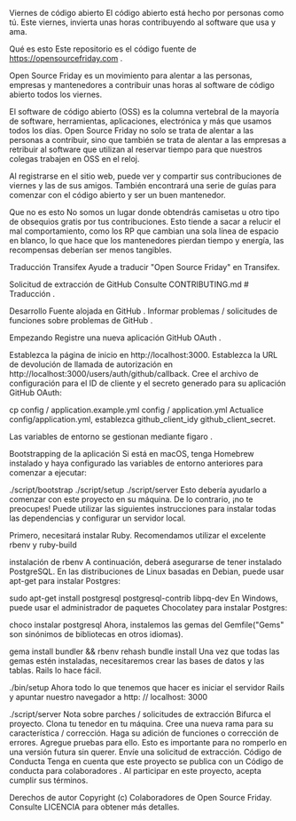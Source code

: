 Viernes de código abierto
El código abierto está hecho por personas como tú. Este viernes, invierta unas horas contribuyendo al software que usa y ama.

Qué es esto
Este repositorio es el código fuente de https://opensourcefriday.com .

Open Source Friday es un movimiento para alentar a las personas, empresas y mantenedores a contribuir unas horas al software de código abierto todos los viernes.

El software de código abierto (OSS) es la columna vertebral de la mayoría de software, herramientas, aplicaciones, electrónica y más que usamos todos los días. Open Source Friday no solo se trata de alentar a las personas a contribuir, sino que también se trata de alentar a las empresas a retribuir al software que utilizan al reservar tiempo para que nuestros colegas trabajen en OSS en el reloj.

Al registrarse en el sitio web, puede ver y compartir sus contribuciones de viernes y las de sus amigos. También encontrará una serie de guías para comenzar con el código abierto y ser un buen mantenedor.

Que no es esto
No somos un lugar donde obtendrás camisetas u otro tipo de obsequios gratis por tus contribuciones. Esto tiende a sacar a relucir el mal comportamiento, como los RP que cambian una sola línea de espacio en blanco, lo que hace que los mantenedores pierdan tiempo y energía, las recompensas deberían ser menos tangibles.

Traducción
Transifex
Ayude a traducir "Open Source Friday" en Transifex.

Solicitud de extracción de GitHub
Consulte CONTRIBUTING.md # Traducción .

Desarrollo
Fuente alojada en GitHub . Informar problemas / solicitudes de funciones sobre problemas de GitHub .

Empezando
Registre una nueva aplicación GitHub OAuth .

Establezca la página de inicio en http://localhost:3000.
Establezca la URL de devolución de llamada de autorización en http://localhost:3000/users/auth/github/callback.
Cree el archivo de configuración para el ID de cliente y el secreto generado para su aplicación GitHub OAuth:

cp config / application.example.yml config / application.yml
Actualice config/application.yml, establezca github_client_idy github_client_secret.

Las variables de entorno se gestionan mediante figaro .

Bootstrapping de la aplicación
Si está en macOS, tenga Homebrew instalado y haya configurado las variables de entorno anteriores para comenzar a ejecutar:

./script/bootstrap 
./script/setup 
./script/server
Esto debería ayudarlo a comenzar con este proyecto en su máquina. De lo contrario, ¡no te preocupes! Puede utilizar las siguientes instrucciones para instalar todas las dependencias y configurar un servidor local.

Primero, necesitará instalar Ruby. Recomendamos utilizar el excelente rbenv y ruby-build

instalación de rbenv
A continuación, deberá asegurarse de tener instalado PostgreSQL. En las distribuciones de Linux basadas en Debian, puede usar apt-get para instalar Postgres:

sudo apt-get install postgresql postgresql-contrib libpq-dev
En Windows, puede usar el administrador de paquetes Chocolatey para instalar Postgres:

choco instalar postgresql
Ahora, instalemos las gemas del Gemfile("Gems" son sinónimos de bibliotecas en otros idiomas).

gema install bundler && rbenv rehash 
bundle install
Una vez que todas las gemas estén instaladas, necesitaremos crear las bases de datos y las tablas. Rails lo hace fácil.

./bin/setup
Ahora todo lo que tenemos que hacer es iniciar el servidor Rails y apuntar nuestro navegador a http: // localhost: 3000

./script/server
Nota sobre parches / solicitudes de extracción
Bifurca el proyecto.
Clona tu tenedor en tu máquina.
Cree una nueva rama para su característica / corrección.
Haga su adición de funciones o corrección de errores.
Agregue pruebas para ello. Esto es importante para no romperlo en una versión futura sin querer.
Envíe una solicitud de extracción.
Código de Conducta
Tenga en cuenta que este proyecto se publica con un Código de conducta para colaboradores . Al participar en este proyecto, acepta cumplir sus términos.

Derechos de autor
Copyright (c) Colaboradores de Open Source Friday. Consulte LICENCIA para obtener más detalles.
